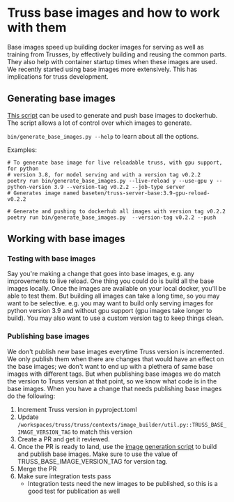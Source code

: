 # Truss base images and how to work with them

Base images speed up building docker images for serving as well as training from
Trusses, by effectively building and reusing the common parts. They also help
with container startup times when these images are used. We recently started
using base images more extensively. This has implications for truss development.

## Generating base images
[This script](../../bin/generate_base_images.py) can be used to generate and push
base images to dockerhub. The script allows a lot of control over which images
to generate.

```bin/generate_base_images.py --help``` to learn about all the options.

Examples:
```
# To generate base image for live reloadable truss, with gpu support, for python
# version 3.8, for model serving and with a version tag v0.2.2
poetry run bin/generate_base_images.py --live-reload y --use-gpu y --python-version 3.9 --version-tag v0.2.2 --job-type server
# Generates image named baseten/truss-server-base:3.9-gpu-reload-v0.2.2
```

```
# Generate and pushing to dockerhub all images with version tag v0.2.2
poetry run bin/generate_base_images.py  --version-tag v0.2.2 --push
```

## Working with base images

### Testing with base images
Say you're making a change that goes into base images, e.g. any improvements to
live reload. One thing you could do is build all the base images locally. Once
the images are available on your local docker, you'll be able to test them. But
building all images can take a long time, so you may want to be selective. e.g.
you may want to build only serving images for python version 3.9 and without gpu
support (gpu images take longer to build). You may also want to use a custom
version tag to keep things clean.

### Publishing base images
We don't publish new base images everytime Truss version is incremented. We only
publish them when there are changes that would have an effect on the base
images; we don't want to end up with a plethera of same base images with
different tags. But when publishing base images we do match the version to Truss
version at that point, so we know what code is in the base images. When you have
a change that needs publishing base images do the following:

1. Increment Truss version in pyproject.toml
2. Update
   `/workspaces/truss/truss/contexts/image_builder/util.py::TRUSS_BASE_IMAGE_VERSION_TAG`
   to match this version
3. Create a PR and get it reviewed.
4. Once the PR is ready to land, use the [image generation script](../../bin/generate_base_images.py)
   to build and publish base images. Make sure to use the value of TRUSS_BASE_IMAGE_VERSION_TAG
   for version tag.
5. Merge the PR
6. Make sure integration tests pass
    - Integration tests need the new images to be published, so this is a good
      test for publication as well
